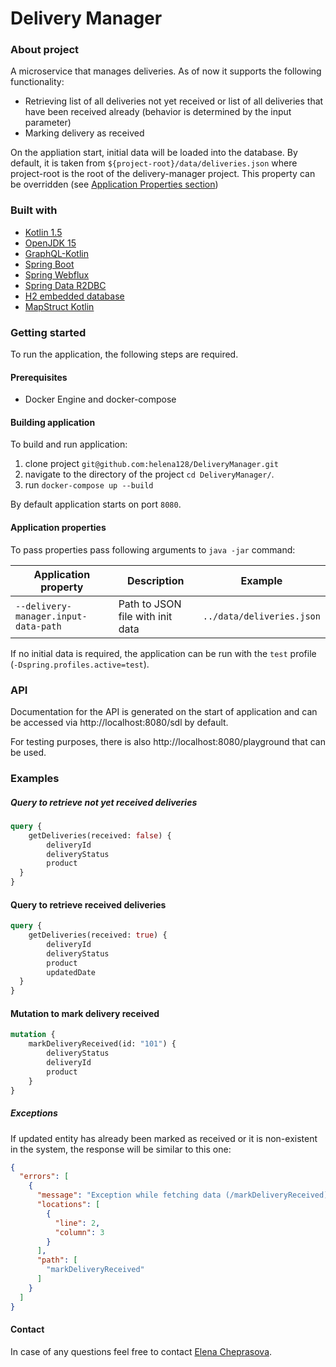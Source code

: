 # Delivery Manager

### About project
A microservice that manages deliveries. As of now it supports the following functionality:
* Retrieving list of all deliveries not yet received or list of all deliveries that have been received already 
(behavior is determined by the input parameter)
* Marking delivery as received

On the appliation start, initial data will be loaded into the database. By default, it is taken from 
`${project-root}/data/deliveries.json` where project-root is the root of the delivery-manager project. This property can be overridden (see [Application Properties section](#application-properties))

### Built with
* [Kotlin 1.5](https://kotlinlang.org/)
* [OpenJDK 15](http://openjdk.java.net/projects/jdk/15/)
* [GraphQL-Kotlin](https://opensource.expediagroup.com/graphql-kotlin/docs/)
* [Spring Boot](https://spring.io/projects/spring-boot)
* [Spring Webflux](https://docs.spring.io/spring-framework/docs/current/reference/html/web-reactive.html)
* [Spring Data R2DBC](https://spring.io/projects/spring-data-r2dbc)
* [H2 embedded database](https://www.h2database.com/html/main.html)
* [MapStruct Kotlin](https://github.com/mapstruct/mapstruct-examples/tree/master/mapstruct-kotlin)

### Getting started
To run the application, the following steps are required.

#### Prerequisites
* Docker Engine and docker-compose

#### Building application
To build and run application:
 1. clone project `git@github.com:helena128/DeliveryManager.git`
 2. navigate to the directory of the project `cd DeliveryManager/`.
 3. run `docker-compose up --build`
 
 By default application starts on port `8080`.
 
#### Application properties
To pass properties pass following arguments to `java -jar` command:

| Application property | Description | Example |
| --- | --- | --- |
| `--delivery-manager.input-data-path` | Path to JSON file with init data | `../data/deliveries.json` |

If no initial data is required, the application can be run with the `test` profile (`-Dspring.profiles.active=test`).

### API
Documentation for the API is generated on the start of application and can be accessed via http://localhost:8080/sdl 
by default. 

For testing purposes, there is also http://localhost:8080/playground that can be used.

### Examples
##### Query to retrieve not yet received deliveries
```graphql
query {
    getDeliveries(received: false) {
        deliveryId
        deliveryStatus
        product
  }
} 
```
#### Query to retrieve received deliveries
```graphql
query {
	getDeliveries(received: true) {
        deliveryId
        deliveryStatus
        product
        updatedDate
  }
}
```
#### Mutation to mark delivery received
```graphql
mutation {
    markDeliveryReceived(id: "101") {
        deliveryStatus
        deliveryId
        product
    }
}
```
##### Exceptions
If updated entity has already been marked as received or it is non-existent in the system, 
the response will be similar to this one:
```json
{
  "errors": [
    {
      "message": "Exception while fetching data (/markDeliveryReceived) : Couldn't update entity with deliveryId 101",
      "locations": [
        {
          "line": 2,
          "column": 3
        }
      ],
      "path": [
        "markDeliveryReceived"
      ]
    }
  ]
}
```

#### Contact
In case of any questions feel free to contact [Elena Cheprasova](mailto:elenatchepr@gmail.com?subject=[GitHub]).
